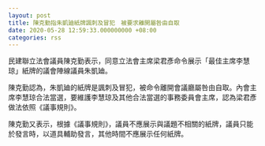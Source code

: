 ```yaml
---
layout: post
title: 陳克勤指朱凱廸紙牌諷刺及冒犯　被要求離開屬咎由自取
date: 2020-05-28 12:59:33.000000000 +08:00
categories: rss
---
```


民建聯立法會議員陳克勤表示，同意立法會主席梁君彥命令展示「最佳主席李慧琼」紙牌的議會陣線議員朱凱廸。

陳克勤認為，朱凱廸的紙牌是諷刺及冒犯，被命令離開會議廳屬咎由自取。內會主席李慧琼合法當選，要維護李慧琼及其他合法當選的事務委員會主席，認為梁君彥做法依照《議事規則》。

陳克勤又表示，根據《議事規則》，議員不應展示與議題不相關的紙牌，議員只能於發言時，以道具輔助發言，其他時間不應展示任何紙牌。
